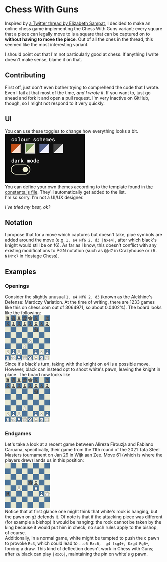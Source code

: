 # Chess With Guns
Inspired by [a Twitter thread by Elizabeth Sampat](https://twitter.com/twoscooters/status/1359663550130761729), I decided to make an online chess game implementing the Chess With Guns variant: every square that a piece can legally move to is a square that can be captured on to **without having to move the piece**. Out of all the ones in the thread, this seemed like the most interesting variant.  

I should point out that I'm not particularly good at chess. If anything I write doesn't make sense, blame it on that.

## Contributing
First off, just don't even bother trying to comprehend the code that I wrote. Even I fail at that most of the time, *and I wrote it*. If you want to, just go ahead and fork it and open a pull request. I'm very inactive on GitHub, though, so I might not respond to it very quickly.

## UI
You can use these toggles to change how everything looks a bit.   
![](/readme_assets/ui.png)   
You can define your own themes according to the template found in [the constants.js file](/constants.js). They'll automatically get added to the list.  
I'm so sorry. I'm not a UI/UX designer.  


*I've tried my best, ok?*

## Notation
I propose that for a move which captures but doesn't take, pipe symbols are added around the move (e.g. `1. e4 Nf6 2. d3 |Nxe4|`, after which black's knight would still be on f6). As far as I know, this doesn't conflict with any existing modifications to PGN notation (such as `Q@d7` in Crazyhouse or `(B-N)N*c7` in Hostage Chess).

## Examples
### Openings
Consider the slightly unusual `1. e4 Nf6 2. d3` (known as the Alekhine's Defense: Maróczy Variation. At the time of writing, there are 1233 games like this on chess.com out of 3064971, so about 0.0402%). The board looks like the following:  
![](/readme_assets/1.%20e4%20Nf6%202.%20d3.png)  
Since it's black's turn, taking with the knight on e4 is a possible move. However, black can instead opt to shoot white's pawn, leaving the knight in place. The board now looks like  
![](/readme_assets/1.%20e4%20Nf6%202.%20d3%20(Nxe4).png)

### Endgames
Let's take a look at a recent game between Alireza Firouzja and Fabiano Caruana, specifically, their game from the 11th round of the 2021 Tata Steel Masters tournament on Jan 29 in Wijk aan Zee. Move 61 (which is where the players drew) lands us in this position:  
![](/readme_assets/firouzja_v_caruana.png)   
Notice that at first glance one might think that white's rook is hanging, but the pawn on `g3` defends it. Of note is that if the attacking piece was different (for example a bishop) it would be hanging: the rook cannot be taken by the king because it would put him in check; no such rules apply to the bishop, of course.  
Additionally, in a normal game, white might be tempted to push the c pawn to provoke `Rc3`, which could lead to `..c6 Rxc6,  g4 fxg4+, Kxg4 Rg6+`, forcing a draw. This kind of deflection doesn't work in Chess with Guns; after `c6` black can play `|Rxc6|`, maintaining the pin on white's g pawn.
